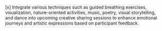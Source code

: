 [x] Integrate various techniques such as guided breathing exercises, visualization, nature-oriented activities, music, poetry, visual storytelling, and dance into upcoming creative sharing sessions to enhance emotional journeys and artistic expressions based on participant feedback.
